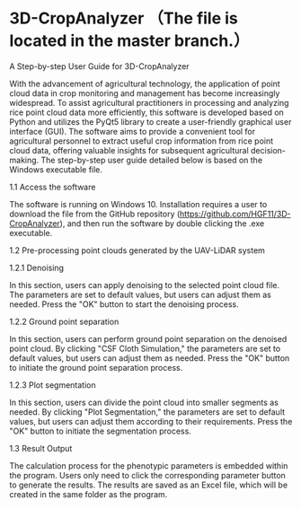 # 3D-CropAnalyzer （The file is located in the master branch.）
A Step-by-step User Guide for 3D-CropAnalyzer

With the advancement of agricultural technology, the application of point cloud data in crop monitoring and management has become increasingly widespread. To assist agricultural practitioners in processing and analyzing rice point cloud data more efficiently, this software is developed based on Python and utilizes the PyQt5 library to create a user-friendly graphical user interface (GUI). The software aims to provide a convenient tool for agricultural personnel to extract useful crop information from rice point cloud data, offering valuable insights for subsequent agricultural decision-making. The step-by-step user guide detailed below is based on the Windows executable file.

1.1	Access the software 

The software is running on Windows 10. Installation requires a user to download the file from the GitHub repository (https://github.com/HGF11/3D-CropAnalyzer), and then run the software by double clicking the .exe executable. 

1.2	Pre-processing point clouds generated by the UAV-LiDAR system

1.2.1 Denoising

In this section, users can apply denoising to the selected point cloud file. The parameters are set to default values, but users can adjust them as needed. Press the "OK" button to start the denoising process.

1.2.2 Ground point separation

In this section, users can perform ground point separation on the denoised point cloud. By clicking "CSF Cloth Simulation," the parameters are set to default values, but users can adjust them as needed. Press the "OK" button to initiate the ground point separation process.

1.2.3 Plot segmentation

In this section, users can divide the point cloud into smaller segments as needed. By clicking "Plot Segmentation," the parameters are set to default values, but users can adjust them according to their requirements. Press the "OK" button to initiate the segmentation process.

1.3 Result Output

The calculation process for the phenotypic parameters is embedded within the program. Users only need to click the corresponding parameter button to generate the results. The results are saved as an Excel file, which will be created in the same folder as the program.
